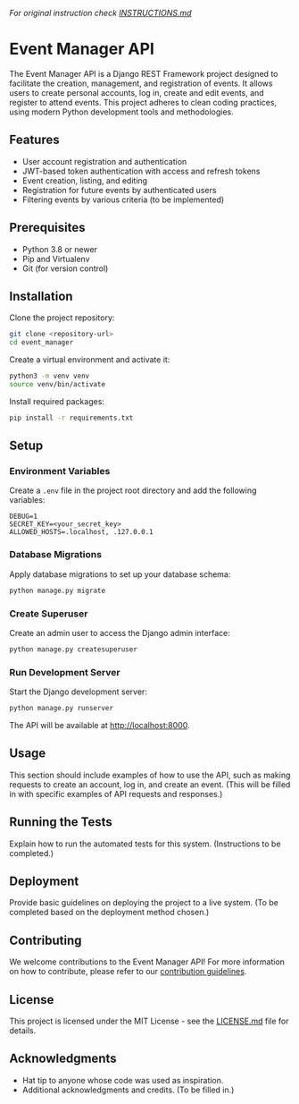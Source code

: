 _For original instruction check [INSTRUCTIONS.md](INSTRUCTIONS.md)_
# Event Manager API

The Event Manager API is a Django REST Framework project designed to facilitate the creation, management, and registration of events. It allows users to create personal accounts, log in, create and edit events, and register to attend events. This project adheres to clean coding practices, using modern Python development tools and methodologies.

## Features

- User account registration and authentication
- JWT-based token authentication with access and refresh tokens
- Event creation, listing, and editing
- Registration for future events by authenticated users
- Filtering events by various criteria (to be implemented)

## Prerequisites

- Python 3.8 or newer
- Pip and Virtualenv
- Git (for version control)

## Installation

Clone the project repository:

```bash
git clone <repository-url>
cd event_manager
```

Create a virtual environment and activate it:

```bash
python3 -m venv venv
source venv/bin/activate
```

Install required packages:

```bash
pip install -r requirements.txt
```

## Setup

### Environment Variables

Create a `.env` file in the project root directory and add the following variables:

```plaintext
DEBUG=1
SECRET_KEY=<your_secret_key>
ALLOWED_HOSTS=.localhost, .127.0.0.1
```

### Database Migrations

Apply database migrations to set up your database schema:

```bash
python manage.py migrate
```

### Create Superuser

Create an admin user to access the Django admin interface:

```bash
python manage.py createsuperuser
```

### Run Development Server

Start the Django development server:

```bash
python manage.py runserver
```

The API will be available at [http://localhost:8000](http://localhost:8000).

## Usage

This section should include examples of how to use the API, such as making requests to create an account, log in, and create an event. (This will be filled in with specific examples of API requests and responses.)

## Running the Tests

Explain how to run the automated tests for this system. (Instructions to be completed.)

## Deployment

Provide basic guidelines on deploying the project to a live system. (To be completed based on the deployment method chosen.)

## Contributing

We welcome contributions to the Event Manager API! For more information on how to contribute, please refer to our [contribution guidelines](CONTRIBUTING.md).

## License

This project is licensed under the MIT License - see the [LICENSE.md](LICENSE.md) file for details.

## Acknowledgments

- Hat tip to anyone whose code was used as inspiration.
- Additional acknowledgments and credits. (To be filled in.)